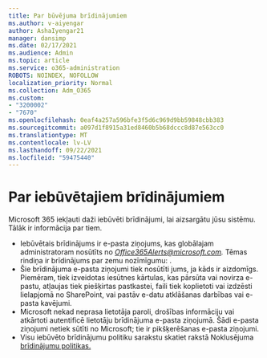 ```yaml
---
title: Par būvējuma brīdinājumiem
ms.author: v-aiyengar
author: AshaIyengar21
manager: dansimp
ms.date: 02/17/2021
ms.audience: Admin
ms.topic: article
ms.service: o365-administration
ROBOTS: NOINDEX, NOFOLLOW
localization_priority: Normal
ms.collection: Adm_O365
ms.custom:
- "3200002"
- "7670"
ms.openlocfilehash: 0eaf4a257a596bfe3f5d6c969d9bb59848cbb383
ms.sourcegitcommit: a097d1f8915a31ed8460b5b68dccc8d87e563cc0
ms.translationtype: MT
ms.contentlocale: lv-LV
ms.lasthandoff: 09/22/2021
ms.locfileid: "59475440"
---
```

# <a name="about-built-in-alerts"></a>Par iebūvētajiem brīdinājumiem

Microsoft 365 iekļauti daži iebūvēti brīdinājumi, lai aizsargātu jūsu sistēmu. Tālāk ir informācija par tiem.

- Iebūvētais brīdinājums ir e-pasta ziņojums, kas globālajam administratoram nosūtīts no *Office365Alerts@microsoft.com.* Tēmas rindiņa ir brīdinājums par zemu nozīmīgumu: <name of alert policy> .
- Šie brīdinājuma e-pasta ziņojumi tiek nosūtīti jums, ja kāds ir aizdomīgs. Piemēram, tiek izveidotas iesūtnes kārtulas, kas pārsūta vai novirza e-pastu, atļaujas tiek piešķirtas pastkastei, faili tiek koplietoti vai izdzēsti lielapjomā no SharePoint, vai pastāv e-datu atklāšanas darbības vai e-pasta kavējumi.
- Microsoft nekad neprasa lietotāja paroli, drošības informāciju vai atkārtoti autentificē lietotāju brīdinājuma e-pasta ziņojumā. Šādi e-pasta ziņojumi netiek sūtīti no Microsoft; tie ir pikšķerēšanas e-pasta ziņojumi.
- Visu iebūvēto brīdinājumu politiku sarakstu skatiet rakstā Noklusējuma [brīdinājumu politikas.](https://go.microsoft.com/fwlink/?linkid=2103170)
